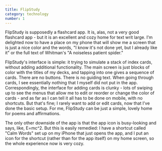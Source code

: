 ```yaml
---
title: FlipStudy
category: technology
number: 1
---
```

FlipStudy is supposedly a flashcard app. It is, alas, not a very good flashcard app - but it is an excellent and cozy home for text writ large. I'm delighted now to have a place on my phone that will show me a screen that is just a nice color and the words, "I know it's not done yet, but I already like it" or the full text of Whitman's "A noiseless patient spider."

FlipStudy's interface is simple: it trying to simulate a stack of index cards, without adding additional functionality. The main screen is just blocks of color with the titles of my decks, and tapping into one gives a sequence of cards. There are no buttons. There is no guiding text. When going through cards, I see essentially nothing that I myself did not put in the app. Correspondingly, the interface for adding cards is clunky - lots of swiping up to see the menus that allow me to edit or reorder or change the color of cards - and as far as I can tell it all has to be done on mobile, with no shortcuts. But that's fine; I rarely want to add or edit cards, now that I've done the basic setup. For me, FlipStudy can be just a simple, lovely home for poems and affirmations.

The only other downside of the app is that the app icon is busy-looking and says, like, E=mc^2. But this is easily remedied: I have a shortcut called "Calm Words" set up on my iPhone that just opens the app, and I put an icon for the shortcut (rather than for the app itself) on my home screen, so the whole experience now is very cozy.
